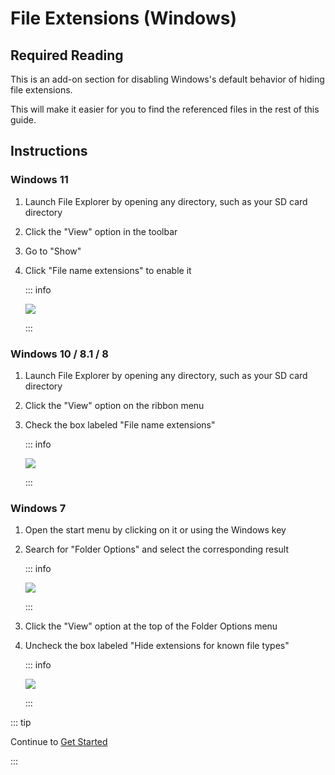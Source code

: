 # File Extensions (Windows)

## Required Reading

This is an add-on section for disabling Windows's default behavior of hiding file extensions.

This will make it easier for you to find the referenced files in the rest of this guide.

## Instructions

### Windows 11

1. Launch File Explorer by opening any directory, such as your SD card directory
2. Click the "View" option in the toolbar
3. Go to "Show"
4. Click "File name extensions" to enable it

    ::: info

    ![](/images/screenshots/windows-11-file-extensions.png)

    :::

### Windows 10 / 8.1 / 8

1. Launch File Explorer by opening any directory, such as your SD card directory
2. Click the "View" option on the ribbon menu
3. Check the box labeled "File name extensions"

    ::: info

    ![](/images/screenshots/windows-10-file-extensions.png)

    :::

### Windows 7

1. Open the start menu by clicking on it or using the Windows key

2. Search for "Folder Options" and select the corresponding result

    ::: info

    ![](/images/screenshots/windows-7-folder-options-start-menu.png)

    :::

3. Click the "View" option at the top of the Folder Options menu

4. Uncheck the box labeled "Hide extensions for known file types"

    ::: info

    ![](/images/screenshots/windows-7-folder-options.png)

    :::

::: tip

Continue to [Get Started](get-started)

:::
